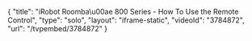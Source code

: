 {
    "title": "iRobot Roomba\u00ae 800 Series - How To Use the Remote Control",
    "type": "solo",
    "layout": "iframe-static",
    "videoId": "3784872",
    "url": "\/tvpembed\/3784872"
}